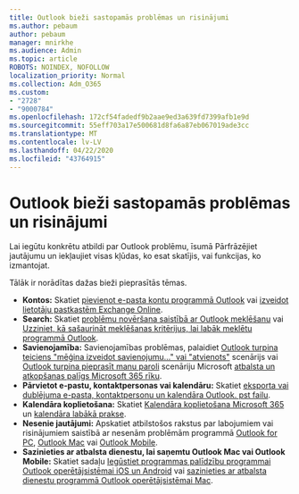 ```yaml
---
title: Outlook bieži sastopamās problēmas un risinājumi
ms.author: pebaum
author: pebaum
manager: mnirkhe
ms.audience: Admin
ms.topic: article
ROBOTS: NOINDEX, NOFOLLOW
localization_priority: Normal
ms.collection: Adm_O365
ms.custom:
- "2728"
- "9000784"
ms.openlocfilehash: 172cf54fadedf9b2aae9ed3a639fd7399afb1e9d
ms.sourcegitcommit: 55eff703a17e500681d8fa6a87eb067019ade3cc
ms.translationtype: MT
ms.contentlocale: lv-LV
ms.lasthandoff: 04/22/2020
ms.locfileid: "43764915"
---
```

# <a name="outlook-common-issues-and-resolutions"></a>Outlook bieži sastopamās problēmas un risinājumi

Lai iegūtu konkrētu atbildi par Outlook problēmu, īsumā Pārfrāzējiet jautājumu un iekļaujiet visas kļūdas, ko esat skatījis, vai funkcijas, ko izmantojat.

Tālāk ir norādītas dažas bieži pieprasītās tēmas.

- **Kontos:** Skatiet [pievienot e-pasta kontu programmā Outlook](https://support.office.com/article/6e27792a-9267-4aa4-8bb6-c84ef146101b) vai [izveidot lietotāju pastkastēm Exchange Online](https://docs.microsoft.com/Exchange/recipients-in-exchange-online/create-user-mailboxes).
- **Search:** Skatiet [problēmu novēršana saistībā ar Outlook meklēšanu](https://support.office.com/article/2556b11f-f4d8-46be-b0a7-de33a3f4f066) vai [Uzziniet, kā sašaurināt meklēšanas kritērijus, lai labāk meklētu programmā Outlook](https://support.office.com/article/D824D1E9-A255-4C8A-8553-276FB895A8DA).
- **Savienojamība:** Savienojamības problēmas, palaidiet [Outlook turpina teiciens "mēģina izveidot savienojumu..." vai "atvienots"](https://aka.ms/SaRA-OutlookDisconnect) scenārijs vai [Outlook turpina pieprasīt manu paroli](https://aka.ms/SaRA-OutlookPwdPrompt) scenāriju Microsoft [atbalsta un atkopšanas palīgs Microsoft 365 rīku](https://diagnostics.outlook.com/#/).
- **Pārvietot e-pastu, kontaktpersonas vai kalendāru:** Skatiet [eksporta vai dublējuma e-pasta, kontaktpersonu un kalendāra Outlook. pst failu](https://support.office.com/article/14252b52-3075-4e9b-be4e-ff9ef1068f91).
- **Kalendāra koplietošana:** Skatiet [Kalendāra koplietošana Microsoft 365](https://support.office.com/article/b576ecc3-0945-4d75-85f1-5efafb8a37b4) un [kalendāra labākā prakse](https://support.office.com/article/D93F72D3-2361-4E0D-8D6A-5C4939C17F39).
- **Nesenie jautājumi:** Apskatiet atbilstošos rakstus par labojumiem vai risinājumiem saistībā ar nesenām problēmām programmā [Outlook for PC](https://support.office.com/article/ecf61305-f84f-4e13-bb73-95a214ac1230), [Outlook Mac](https://support.office.com/article/54afa5e3-db38-422a-9d94-3b55330ded8e) vai [Outlook Mobile](https://support.office.com/article/a264ef01-9c88-48fb-9285-7017e4f31f02).
- **Sazinieties ar atbalsta dienestu, lai saņemtu Outlook Mac vai Outlook Mobile:** Skatiet sadaļu [Iegūstiet programmas palīdzību programmai Outlook operētājsistēmai iOS un Android](https://support.office.com/article/218a22d1-9fa5-4889-b689-de1c63493243) vai [sazinieties ar atbalsta dienestu programmā Outlook operētājsistēmai Mac](https://support.office.com/article/d0410177-8e65-4487-93f7-206a3a3d71a8).